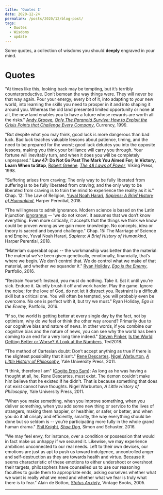 ```yaml
---
title: 'Quotes I'
date: 2020-12-24
permalink: /posts/2020/12/blog-post/
tags:
  - Quotes
  - Wisdoms
  - update
---
```


Some quotes, a collection of wisdoms you should **deeply** engraved in your mind.

Quotes
======

"At times like this, looking back may be tempting, but it’s terribly counterproductive. Don’t bemoan the way things were. They will never be that way again. Pour your energy, every bit of it, into adapting to your new world, into learning the skills you need to prosper in it and into shaping it around you. Whereas the old land presented limited opportunity or none at all, the new land enables you to have a future whose rewards are worth all the risks." [Andy Groove](https://en.wikipedia.org/wiki/Andrew_Grove), [*Only The Paranoid Survive: How to Exploit the Crisis Points that Challenge Every Company*](https://www.penguinrandomhouse.com/books/72469/only-the-paranoid-survive-by-andrew-grove/), Currency, 1999.

"But despite what you may think, good luck is more dangerous than bad luck. Bad luck teaches valuable lessons about patience, timing, and the need to be prepared for the worst; good luck deludes you into the opposite lessons, making you think your brilliance will carry you through. Your fortune will inevitably turn, and when it does you will be completely unprepared." **Law 47: Do Not Go Past The Mark You Aimed For; In Victory, Learn When to Stop**, [Robert Greene](https://powerseductionandwar.com/), [*The 48 Laws of Power*](https://en.wikipedia.org/wiki/The_48_Laws_of_Power), Viking Press, 1998.

"Suffering arises from craving; The only way to be fully liberated from suffering is to be fully liberated from craving; and the only way to be liberated from craving is to train the mind to experience the reality as it is." Chap. 12: The Law of Religion, [Yuval Noah Harari](https://www.ynharari.com/), [*Sapiens: A Brief History of Humankind*](https://www.ynharari.com/book/sapiens-2/), Harper Perential, 2018.

"The willingness to admit ignorance. Modern science is based on the Latin injunction [ignoramus](https://en.wikipedia.org/wiki/Ignoramus_et_ignorabimus) -- 'we do not know'. It assumes that we don’t know everything. Even more critically, it accepts that the things we think we know could be proven wrong as we gain more knowledge. No concepts, idea or theory is sacred and beyond challenge." Chap. 15: The Marriage of Science and Empire, Yuval Noah Harari, *Sapiens: A Brief History of Humankind*, Harper Perential, 2018.

"Materiam superabat opus -- the workmanship was better than the material: The material we’ve been given genetically, emotionally, financially, that’s where we begin. We don’t control that. We do control what we make of that material, and whether we squander it." [Ryan Holiday](https://ryanholiday.net/), [*Ego is the Enemy*](http://egoistheenemy.com/), Partfolio, 2016.

"Restrain Yourself: Instead, you must do nothing. Take it. Eat it until you’re sick. Endure it. Quietly brush it off and work harder. Play the game. Ignore the noise; for the love of God, do not let it distract you. Restraint is a difficult skill but a critical one. You will often be tempted, you will probably even be overcome. No one is perfect with it, but try we must." Ryan Holiday, *Ego is the Enemy*, Partfolio, 2016. 

"If so, the world is getting better at every single day by the fact, not by optimism, why do we feel or think the other way around? Primarily due to our cognitive bias and nature of news. In other words, if you combine our cognitive bias and the nature of news, you can see why the world has been coming to an end for a very long time indeed." [Steven Pinker](https://stevenpinker.com/), [Is the World Getting Better or Worse? A Look at the Numbers](https://www.ted.com/talks/steven_pinker_is_the_world_getting_better_or_worse_a_look_at_the_numbers?language=en), Ted2018.

"The method of Cartesian doubt: Don’t accept anything as true if there is the slightest possibility that it isn’t." [Rene Descartes](https://plato.stanford.edu/entries/descartes/). [Nigel Warburton](https://en.wikipedia.org/wiki/Nigel_Warburton), [*A Little History of Philosophy*](https://www.barnesandnoble.com/w/little-history-of-philosophy-nigel-warburton/1102122082), Yale University Press, 2011.

"I think, therefore I am" ([Cogito Ergo Sum](https://en.wikipedia.org/wiki/Cogito,_ergo_sum)): As long as he was having a thought at all, he, Rene Descartes, must exist. The demon couldn’t make him believe that he existed if he didn't. That is because something that does not exist cannot have thoughts. Nigel Warburton, *A Little History of Philosophy*, Yale University Press, 2011.

"When you make something, when you improve something, when you deliver something, when you add some new thing or service to the lives of strangers, making them happier, or healthier, or safer, or better, and when you do it all crisply and efficiently, smartly, the way everything should be done but so seldom is -- you’re participating more fully in the whole grand human drama." [Phil Knight](https://en.wikipedia.org/wiki/Phil_Knight), [*Shoe Dog*](https://en.wikipedia.org/wiki/Shoe_Dog), Simon and Schuster, 2016.

"We may feel envy, for instance, over a condition or possession that would in fact make us unhappy if we secured it. Likewise, we may experience ambitions unconnected to our real needs. Left to their own devices, our emotions are just as apt to push us toward indulgence, uncontrolled anger and self-destruction as they are towards health and virtue. Because it seems characteristic of these emotions to either undershoot or overshoot their targets, philosophers have counselled us to use our reasoning faculties to guide them to appropriate ends, asking ourselves whether what we want is really what we need and whether what we fear is truly what there is to fear." Alain de Botton, [*Status Anxiety*](https://www.alaindebotton.com/status/), Vintage Books, 2005.

------
